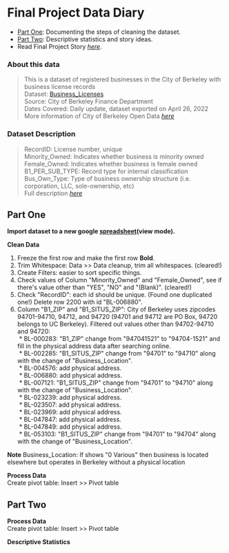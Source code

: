 # Final Project Data Diary

* [Part One](https://github.com/jiyuntsai/JOURN_296-Data-Journalism/blob/main/final-project-process.md#part-one): Documenting the steps of cleaning the dataset.
* [Part Two](https://github.com/jiyuntsai/JOURN_296-Data-Journalism/blob/main/final-project-process.md#part-two): Descriptive statistics and story ideas.
* Read Final Project Story *[here](https://github.com/jiyuntsai/JOURN_296-Data-Journalism/blob/main/final-project-story.md)*. <br/>
<!-- I am sooooooooo tirrrrrrrrrrred bruhhhhhhhhhhh-->

### About this data <br/>
>This is a dataset of registered businesses in the City of Berkeley with business license records <br/>
Dataset: [Business_Licenses](https://data.cityofberkeley.info/Business/Business-Licenses/rwnf-bu3w) <br/>
Source: City of Berkeley Finance Department <br/>
Dates Covered: Daily update, dataset exported on April 26, 2022 <br/>
More information of City of Berkeley Open Data *[here](https://data.cityofberkeley.info/)* <br/>

### Dataset Description <br/>
>RecordID: License number, unique <br/>
Minority_Owned: Indicates whether business is minority owned <br/>
Female_Owned: Indicates whether business is female owned <br/>
B1_PER_SUB_TYPE: Record type for internal classification <br/>
Bus_Own_Type: Type of business ownership structure (i.e. corporation, LLC, sole-ownership, etc) <br/>
Full description *[here](https://drive.google.com/file/d/1Ou8U6Q6X_qIdRvASN8QyvPVrcwdVKSVw/view?usp=sharing)* <br/>

## Part One

**Import dataset to a new google [spreadsheet](https://docs.google.com/spreadsheets/d/1SH9cntqwLkngYWbZ1HqiDEozQgJiCJI6Bqzv9l7l_vs/edit?usp=sharing)(view mode).** <br/>

**Clean Data**
1. Freeze the first row and make the first row **Bold**.
2. Trim Whitespace: Data >> Data cleanup, trim all whitespaces. (cleared!)
3. Create Filters: easier to sort specific things.
4. Check values of Column "Minority_Owned" and "Female_Owned", see if there's value other than "YES", "NO" and "(Blank)". (cleared!)
5. Check "RecordID": each id should be unique. (Found one duplicated one!) Delete row 2200 with id "BL-006880".
6. Column "B1_ZIP" and "B1_SITUS_ZIP": City of Berkeley uses zipcodes 94701-94710, 94712, and 94720 (94701 and 94712 are PO Box, 94720 belongs to UC Berkeley). Filtered out values other than 94702-94710 and 94720: <br/>
&nbsp;* BL-000283: "B1_ZIP" change from "947041521" to "94704-1521" and fill in the physical address data after searching online. <br/>
&nbsp;* BL-002285: "B1_SITUS_ZIP" change from "94701" to "94710" along with the change of "Business_Location". <br/>
&nbsp;* BL-004576: add physical address. <br/>
&nbsp;* BL-006880: add physical address. <br/>
&nbsp;* BL-007121: "B1_SITUS_ZIP" change from "94701" to "94710" along with the change of "Business_Location". <br/>
&nbsp;* BL-023239: add physical address. <br/>
&nbsp;* BL-023507: add physical address. <br/>
&nbsp;* BL-023969: add physical address. <br/>
&nbsp;* BL-047847: add physical address. <br/>
&nbsp;* BL-047849: add physical address. <br/>
&nbsp;* BL-053103: "B1_SITUS_ZIP" change from "94701" to "94704" along with the change of "Business_Location". <br/>

**Note**
Business_Location: If shows "0 Various" then business is located elsewhere but operates in Berkeley without a physical location

**Process Data** <br/>
Create pivot table: Insert >> Pivot table

## Part Two

**Process Data** <br/>
Create pivot table: Insert >> Pivot table <br/>

**Descriptive Statistics** <br/>
